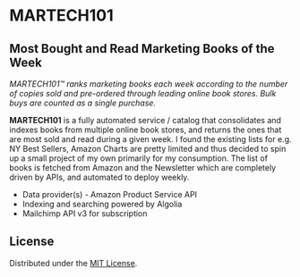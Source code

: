 # MARTECH101

## Most Bought and Read Marketing Books of the Week

*MARTECH101™ ranks marketing books each week according to the number of copies sold and pre-ordered through leading online book stores. Bulk buys are counted as a single purchase.*

**MARTECH101** is a fully automated service / catalog that consolidates and indexes books from multiple online book stores, and returns the ones that are most sold and read during a given week. I found the existing lists for e.g. NY Best Sellers, Amazon Charts are pretty limited and thus decided to spin up a small project of my own primarily for my consumption. The list of books is fetched from Amazon and the Newsletter which are completely driven by APIs, and automated to deploy weekly.

- Data provider(s) - Amazon Product Service API
- Indexing and searching powered by Algolia
- Mailchimp API v3 for subscription

## License
Distributed under the [MIT License](LICENSE).
